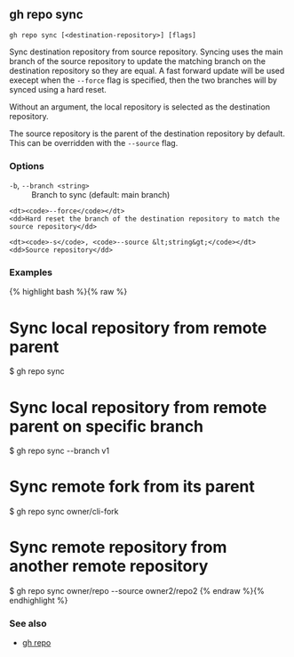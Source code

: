 

## gh repo sync

```
gh repo sync [<destination-repository>] [flags]
```

Sync destination repository from source repository. Syncing uses the main branch
of the source repository to update the matching branch on the destination
repository so they are equal. A fast forward update will be used execept when the
`--force` flag is specified, then the two branches will
by synced using a hard reset.

Without an argument, the local repository is selected as the destination repository.

The source repository is the parent of the destination repository by default.
This can be overridden with the `--source` flag.


### Options


<dl class="flags">
	<dt><code>-b</code>, <code>--branch &lt;string&gt;</code></dt>
	<dd>Branch to sync (default: main branch)</dd>

	<dt><code>--force</code></dt>
	<dd>Hard reset the branch of the destination repository to match the source repository</dd>

	<dt><code>-s</code>, <code>--source &lt;string&gt;</code></dt>
	<dd>Source repository</dd>
</dl>


### Examples

{% highlight bash %}{% raw %}
# Sync local repository from remote parent
$ gh repo sync

# Sync local repository from remote parent on specific branch
$ gh repo sync --branch v1

# Sync remote fork from its parent
$ gh repo sync owner/cli-fork

# Sync remote repository from another remote repository
$ gh repo sync owner/repo --source owner2/repo2
{% endraw %}{% endhighlight %}

### See also

* [gh repo](./gh_repo)
